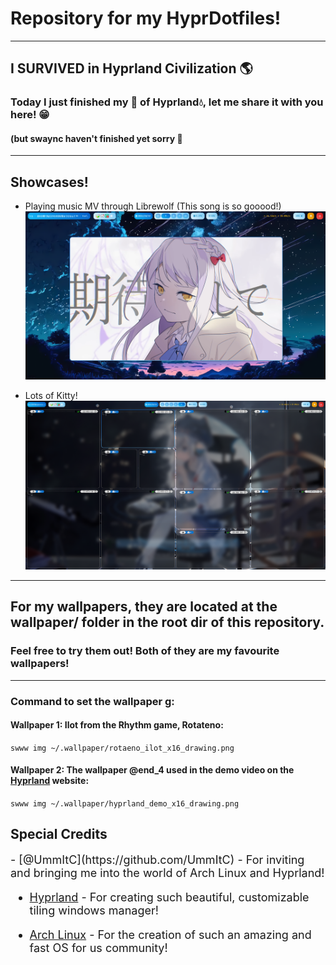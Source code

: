 # Repository for my HyprDotfiles!
---
## I SURVIVED in Hyprland Civilization 🌎️
### Today I just finished my 🍚 of Hyprland💧, let me share it with you here! 😁
#### (but swaync haven't finished yet sorry 🥲

---

## Showcases!

- Playing music MV through Librewolf (This song is so gooood!)
![](images/playing_music.png)

- Lots of Kitty!
![](images/lots_of_kitties.png)

---

## For my wallpapers, they are located at the wallpaper/ folder in the root dir of this repository.


### Feel free to try them out! Both of they are my favourite wallpapers!

<hr>

### Command to set the wallpaper g:

#### Wallpaper 1: Ilot from the Rhythm game, Rotateno:
<code>swww img ~/.wallpaper/rotaeno_ilot_x16_drawing.png</code>
<br>

#### Wallpaper 2: The wallpaper @end_4 used in the demo video on the [Hyprland](https://hyprland.org/) website:
<code>swww img ~/.wallpaper/hyprland_demo_x16_drawing.png</code>

## Special Credits 
<font size="4">
- [@UmmItC](https://github.com/UmmItC) - For inviting and bringing me into the world of Arch Linux and Hyprland!

- [Hyprland](https://hyprland.org/) - For creating such beautiful, customizable tiling windows manager!

- [Arch Linux](https://archlinux.org/) - For the creation of such an amazing and fast OS for us community!
</font>